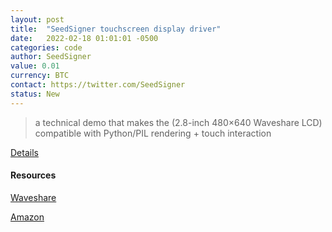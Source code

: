 ```yaml
---
layout: post
title:  "SeedSigner touchscreen display driver"
date:   2022-02-18 01:01:01 -0500
categories: code
author: SeedSigner
value: 0.01
currency: BTC
contact: https://twitter.com/SeedSigner
status: New
---
```

 
> a technical demo that makes the (2.8-inch 480×640 Waveshare LCD) compatible with Python/PIL rendering + touch interaction

[Details](https://twitter.com/SeedSigner/status/1494778322240393224)

#### Resources

[Waveshare](https://www.waveshare.com/2.8inch-DPI-LCD.htm)

[Amazon](https://www.amazon.com/dp/B08LYYDH8Y/)
